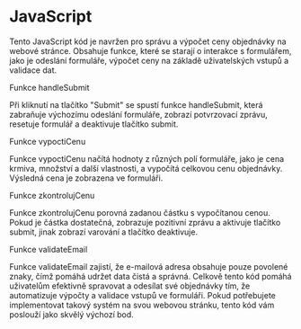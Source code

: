 # JavaScript

Tento JavaScript kód je navržen pro správu a výpočet ceny objednávky na webové stránce. Obsahuje funkce, které se starají o interakce s formulářem, jako je odeslání formuláře, výpočet ceny na základě uživatelských vstupů a validace dat.

Funkce handleSubmit

Při kliknutí na tlačítko "Submit" se spustí funkce handleSubmit, která zabraňuje výchozímu odeslání formuláře, zobrazí potvrzovací zprávu, resetuje formulář a deaktivuje tlačítko submit.

Funkce vypoctiCenu

Funkce vypoctiCenu načítá hodnoty z různých polí formuláře, jako je cena krmiva, množství a další vlastnosti, a vypočítá celkovou cenu objednávky. Výsledná cena je zobrazena ve formuláři.

Funkce zkontrolujCenu

Funkce zkontrolujCenu porovná zadanou částku s vypočítanou cenou. Pokud je částka dostatečná, zobrazuje pozitivní zprávu a aktivuje tlačítko submit, jinak zobrazí varování a tlačítko deaktivuje.

Funkce validateEmail

Funkce validateEmail zajistí, že e-mailová adresa obsahuje pouze povolené znaky, čímž pomáhá udržet data čistá a správná.
Celkově tento kód pomáhá uživatelům efektivně spravovat a odesílat své objednávky tím, že automatizuje výpočty a validace vstupů ve formuláři. 
Pokud potřebujete implementovat takový systém na svou webovou stránku, tento kód vám poslouží jako skvělý výchozí bod.
